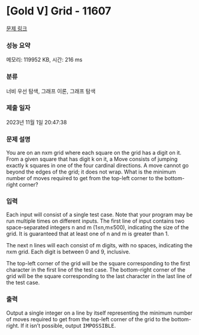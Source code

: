 # [Gold V] Grid - 11607 

[문제 링크](https://www.acmicpc.net/problem/11607) 

### 성능 요약

메모리: 119952 KB, 시간: 216 ms

### 분류

너비 우선 탐색, 그래프 이론, 그래프 탐색

### 제출 일자

2023년 11월 1일 20:47:38

### 문제 설명

<p>You are on an nxm grid where each square on the grid has a digit on it. From a given square that has digit k on it, a Move consists of jumping exactly k squares in one of the four cardinal directions. A move cannot go beyond the edges of the grid; it does not wrap. What is the minimum number of moves required to get from the top-left corner to the bottom-right corner?</p>

### 입력 

 <p>Each input will consist of a single test case. Note that your program may be run multiple times on different inputs. The first line of input contains two space-separated integers n and m (1≤n,m≤500), indicating the size of the grid. It is guaranteed that at least one of n and m is greater than 1.</p>

<p>The next n lines will each consist of m digits, with no spaces, indicating the nxm grid. Each digit is between 0 and 9, inclusive.</p>

<p>The top-left corner of the grid will be the square corresponding to the first character in the first line of the test case. The bottom-right corner of the grid will be the square corresponding to the last character in the last line of the test case.</p>

### 출력 

 <p>Output a single integer on a line by itself representing the minimum number of moves required to get from the top-left corner of the grid to the bottom-right. If it isn’t possible, output <span style="font-family:monospace">IMPOSSIBLE</span>.</p>

